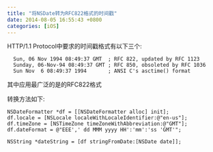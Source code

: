 ```yaml
---
title: "将NSDate转为RFC822格式的时间戳"
date: 2014-08-05 16:55:43 +0800
categories: [iOS]
---
```



HTTP/1.1 Protocol中要求的时间戳格式有以下三个:

      Sun, 06 Nov 1994 08:49:37 GMT  ; RFC 822, updated by RFC 1123
      Sunday, 06-Nov-94 08:49:37 GMT ; RFC 850, obsoleted by RFC 1036
      Sun Nov  6 08:49:37 1994       ; ANSI C's asctime() format
      
其中应用最广泛的是的RFC822格式

转换方法如下:
```objc
NSDateFormatter *df = [[NSDateFormatter alloc] init];
df.locale = [NSLocale localeWithLocaleIdentifier:@"en-us"];
df.timeZone = [NSTimeZone timeZoneWithAbbreviation:@"GMT"];
df.dateFormat = @"EEE',' dd MMM yyyy HH':'mm':'ss 'GMT'";
    
NSString *dateString = [df stringFromDate:[NSDate date]];
```